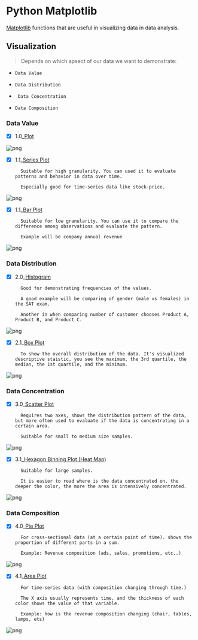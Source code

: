 # Python Matplotlib

[Matplotlib](https://github.com/CFerraren/Python-Matplotlib/blob/master/0.1_Matplotlib.ipynb) functions that are useful in visualizing data in data analysis.

## Visualization

> Depends  on which apsect of our data we want to demonstrate:

*  `` Data Value ``

*  `` Data Distribution ``

*  `` Data Concentration``

*  `` Data Composition ``





### Data Value

- [x] 1.0_[Plot](https://github.com/CFerraren/Python-Matplotlib/blob/master/1.0_Plot.ipynb)


![png](Resources/pltsave/plot.png)


- [x] 1.1_[Series Plot](https://github.com/CFerraren/Python-Matplotlib/blob/master/1.1_Series%20Plot.ipynb)
        
        
        Suitable for high granularity. You can used it to evaluate patterns and behavior in data over time.
        
        Especially good for time-series data like stock-price.
        
![png](Resources/pltsave/series_plot.png)


- [x] 1.1_[Bar Plot](https://github.com/CFerraren/Python-Matplotlib/blob/master/1.2_Bar%20Plot.ipynb)

        Suitable for low granularity. You can use it to compare the difference among observations and evaluate the pattern.
        
        Example will be company annual revenue

        
![png](Resources/pltsave/barplot.png)




### Data Distribution

- [x] 2.0_[Histogram](https://github.com/CFerraren/Python-Matplotlib/blob/master/2.0_Histogram.ipynb)
        
        Good for demonstrating frequencies of the values.
        
        A good example will be comparing of gender (male vs females) in the SAT exam.
        
        Another in when comparing number of customer chooses Product A, Product B, and Product C.
        
        
![png](Resources/pltsave/histogram.png)


        
- [x] 2.1_[Box Plot](https://github.com/CFerraren/Python-Matplotlib/blob/master/2.1_Box%20Plot.ipynb)
        
        To show the overall distribution of the data. It's visualized descriptive staistic, you see the maximum, the 3rd quartile, the median, the 1st quartile, and the minimum.
        

        
![png](Resources/pltsave/boxplot.png)



### Data Concentration

- [x] 3.0_[Scatter Plot](https://github.com/CFerraren/Python-Matplotlib/blob/master/3.0_Scatter%20Plot.ipynb)
        
        Requires two axes, shows the distribution pattern of the data, but more often used to evaluate if the data is concentrating in a certain area.
        
        Suitable for small to medium size samples.
        
        
![png](Resources/pltsave/scatter_plot.png)


        
- [x] 3.1_[Hexagon Binning Plot (Heat Map)](https://github.com/CFerraren/Python-Matplotlib/blob/master/3.1_Heat%20Map.ipynb)
        
        Suitable for large samples.
        
        It is easier to read where is the data concentrated on. the deeper the color, the more the area is intensively concentrated.
        
        
![png](Resources/pltsave/heatMap.png)


        

### Data Composition

- [x] 4.0_[Pie Plot](https://github.com/CFerraren/Python-Matplotlib/blob/master/4.0_Pie%20Plot.ipynb)
        
        For cross-sectional data (at a certain point of time). shows the proportion of different parts in a sum. 
        
        Example: Revenue composition (ads, sales, promotions, etc..)

        
![png](Resources/pltsave/pieplot.png)



        
- [x] 4.1_[Area Plot](https://github.com/CFerraren/Python-Matplotlib/blob/master/4.1_Area%20Plot.ipynb)
        
        For time-series data (with composition changing through time.)
        
        The X axis usually represents time, and the thickness of each color shows the value of that variable. 
        
        Example: how is the revenue composition changing (chair, tables, lamps, ets)
        
        
![png](Resources/pltsave/areaplot.png)


       
        